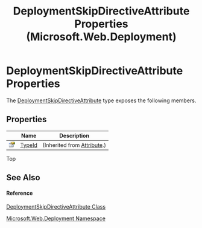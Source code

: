 ﻿---
title: DeploymentSkipDirectiveAttribute Properties (Microsoft.Web.Deployment)
TOCTitle: DeploymentSkipDirectiveAttribute Properties
ms:assetid: Properties.T:Microsoft.Web.Deployment.DeploymentSkipDirectiveAttribute
ms:mtpsurl: https://msdn.microsoft.com/en-us/library/microsoft.web.deployment.deploymentskipdirectiveattribute_properties(v=VS.90)
ms:contentKeyID: 22754001
ms.date: 05/02/2012
mtps_version: v=VS.90
---

# DeploymentSkipDirectiveAttribute Properties

The [DeploymentSkipDirectiveAttribute](deploymentskipdirectiveattribute-class-microsoft-web-deployment.md) type exposes the following members.

## Properties

<table>
<thead>
<tr class="header">
<th> </th>
<th>Name</th>
<th>Description</th>
</tr>
</thead>
<tbody>
<tr class="odd">
<td><img src="images/Dd565996.pubproperty(en-us,VS.90).gif" title="Public property" alt="Public property" /></td>
<td><a href="https://msdn.microsoft.com/en-us/library/sa1bf03e(v=vs.90)">TypeId</a></td>
<td>(Inherited from <a href="https://msdn.microsoft.com/en-us/library/e8kc3626(v=vs.90)">Attribute</a>.)</td>
</tr>
</tbody>
</table>


Top

## See Also

#### Reference

[DeploymentSkipDirectiveAttribute Class](deploymentskipdirectiveattribute-class-microsoft-web-deployment.md)

[Microsoft.Web.Deployment Namespace](microsoft-web-deployment-namespace.md)

